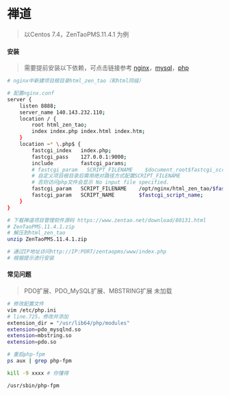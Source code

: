 # 禅道

> 以Centos 7.4，ZenTaoPMS.11.4.1 为例  

#### 安装

> 需要提前安装以下依赖，可点击链接参考
> [nginx](../linux/nginx.md)，[mysql](../linux/mysql.md)，[php](../linux/php.md)

```bash
# nginx中新建项目根目录html_zen_tao（和html同级）

# 配置nginx.conf
server {
    listen 8888;
    server_name 140.143.232.110;
    location / {
        root html_zen_tao;
        index index.php index.html index.htm;
    }
    location ~* \.php$ {
        fastcgi_index   index.php;
        fastcgi_pass    127.0.0.1:9000;
        include         fastcgi_params;
        # fastcgi_param   SCRIPT_FILENAME    $document_root$fastcgi_script_name;
        # 自定义项目根目录后需用绝对路径方式配置SCRIPT_FILENAME
        # 否则访问php文件会显示 No input file specified.
        fastcgi_param   SCRIPT_FILENAME    /opt/nginx/html_zen_tao/$fastcgi_script_name;  
        fastcgi_param   SCRIPT_NAME        $fastcgi_script_name;
    }
}

# 下载禅道项目管理软件源码 https://www.zentao.net/download/80131.html
# ZenTaoPMS.11.4.1.zip
# 解压到html_zen_tao
unzip ZenTaoPMS.11.4.1.zip

# 通过IP地址访问http://IP:PORT/zentaopms/www/index.php
# 根据提示进行安装
```

#### 常见问题

> PDO扩展、PDO_MySQL扩展、MBSTRING扩展 未加载  

```bash
# 修改配置文件
vim /etc/php.ini
# line.725，修改并添加
extension_dir = "/usr/lib64/php/modules"
extension=pdo_mysqlnd.so
extension=mbstring.so
extension=pdo.so

# 重启php-fpm
ps aux | grep php-fpm

kill -9 xxxx # 你懂得

/usr/sbin/php-fpm
```